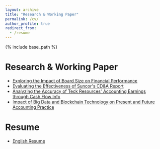```yaml
---
layout: archive
title: "Research & Working Paper"
permalink: /cv/
author_profile: true
redirect_from:
  - /resume
---
```


{% include base_path %}

Research & Working Paper
======
* [Exploring the Impact of Board Size on Financial Performance](https://briannhyc.github.io/cv/files/Yuchen_Hong_Resume.pdf)
* [Evaluating the Effectiveness of Suncor's CD&A Report](https://briannhyc.github.io/cv/files/Yuchen_Hong_Resume.pdf)
* [Analyzing the Accuracy of Teck Resources' Accounting Earnings through Cash Flow Info](https://briannhyc.github.io/cv/files/Yuchen_Hong_Resume.pdf)
* [Impact of Big Data and Blockchain Technology on Present and Future Accounting Practice](https://briannhyc.github.io/cv/files/Yuchen_Hong_Resume.pdf)




Resume
======
* [English Resume](https://briannhyc.github.io/cv/files/Yuchen_Hong_Resume.pdf)



